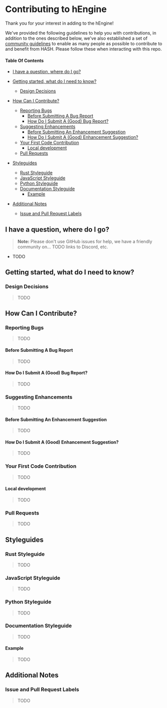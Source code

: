 [comment]: <> (This CONTRIBUTING guide was heavily inspired by the great one provided by the lovely folks at Atom [https://github.com/atom/atom/blob/master/CONTRIBUTING.md])

# Contributing to hEngine

Thank you for your interest in adding to the hEngine!

We've provided the following guidelines to help you with contributions, in addition to the ones described below, we've
also established a set of [community guidelines](https://hash.ai/legal/community) to enable as many people as possible
to contribute to and benefit from HASH. Please follow these when interacting with this repo.

#### Table Of Contents

- [I have a question, where do I go?](#i-have-a-question--where-do-i-go-)

- [Getting started, what do I need to know?](#getting-started--what-do-i-need-to-know-)
    * [Design Decisions](#design-decisions)

- [How Can I Contribute?](#how-can-i-contribute-)
    * [Reporting Bugs](#reporting-bugs)
        + [Before Submitting A Bug Report](#before-submitting-a-bug-report)
        + [How Do I Submit A (Good) Bug Report?](#how-do-i-submit-a--good--bug-report-)
    * [Suggesting Enhancements](#suggesting-enhancements)
        + [Before Submitting An Enhancement Suggestion](#before-submitting-an-enhancement-suggestion)
        + [How Do I Submit A (Good) Enhancement Suggestion?](#how-do-i-submit-a--good--enhancement-suggestion-)
    * [Your First Code Contribution](#your-first-code-contribution)
        + [Local development](#local-development)
    * [Pull Requests](#pull-requests)

- [Styleguides](#styleguides)
    * [Rust Styleguide](#rust-styleguide)
    * [JavaScript Styleguide](#javascript-styleguide)
    * [Python Styleguide](#python-styleguide)
    * [Documentation Styleguide](#documentation-styleguide)
        + [Example](#example)

- [Additional Notes](#additional-notes)
    * [Issue and Pull Request Labels](#issue-and-pull-request-labels)

## I have a question, where do I go?

> **Note:** Please don't use GitHub issues for help, we have a friendly community on... TODO links to Discord, etc.

* TODO

## Getting started, what do I need to know?

### Design Decisions

> TODO

## How Can I Contribute?

### Reporting Bugs

> TODO

#### Before Submitting A Bug Report

> TODO

#### How Do I Submit A (Good) Bug Report?

> TODO

### Suggesting Enhancements

> TODO

#### Before Submitting An Enhancement Suggestion

> TODO

#### How Do I Submit A (Good) Enhancement Suggestion?

> TODO

### Your First Code Contribution

> TODO

#### Local development

> TODO

### Pull Requests

> TODO

## Styleguides

### Rust Styleguide

> TODO

### JavaScript Styleguide

> TODO

### Python Styleguide

> TODO

### Documentation Styleguide

> TODO

#### Example

> TODO

## Additional Notes

### Issue and Pull Request Labels

> TODO

